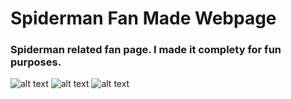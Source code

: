 # Spiderman Fan Made Webpage
### Spiderman related fan page. I made it complety for fun purposes.
![alt text]()
![alt text](Isolated.png "Title")
![alt text](Isolated.png "Title")
